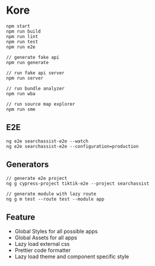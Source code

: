 # Kore

```
npm start
npm run build
npm run lint
npm run test
npm run e2e

// generate fake api
npm run generate

// run fake api server
npm run server

// run bundle analyzer
npm run wba

// run source map explorer
npm run sme
```

## E2E

```
ng e2e searchassist-e2e --watch
ng e2e searchassist-e2e --configuration=production
```

## Generators

```
// generate e2e project
ng g cypress-project tiktik-e2e --project searchassist

// generate module with lazy route
ng g m test --route test --module app
```

## Feature

- Global Styles for all possible apps
- Global Assets for all apps
- Lazy load external css
- Prettier code formatter
- Lazy load theme and component specific style
